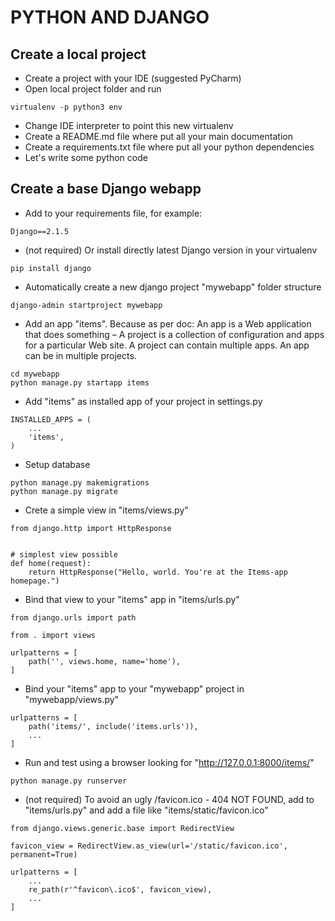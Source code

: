 # PYTHON AND DJANGO

## Create a local project
* Create a project with your IDE (suggested PyCharm)
* Open local project folder and run
```
virtualenv -p python3 env
```
* Change IDE interpreter to point this new virtualenv
* Create a README.md file where put all your main documentation
* Create a requirements.txt file where put all your python dependencies
* Let's write some python code

## Create a base Django webapp
* Add to your requirements file, for example:
```
Django==2.1.5
```
* (not required) Or install directly latest Django version in your virtualenv
```
pip install django
```
* Automatically create a new django project "mywebapp" folder structure
```
django-admin startproject mywebapp
```
* Add an app "items". Because as per doc: An app is a Web application that does something – A project is a collection of configuration and apps for a particular Web site. A project can contain multiple apps. An app can be in multiple projects.
```
cd mywebapp
python manage.py startapp items
```
* Add "items" as installed app of your project in settings.py
```
INSTALLED_APPS = (
    ...
    'items',
)
```
* Setup database
```
python manage.py makemigrations
python manage.py migrate
```
* Crete a simple view in "items/views.py"
```
from django.http import HttpResponse


# simplest view possible
def home(request):
    return HttpResponse("Hello, world. You're at the Items-app homepage.")
```
* Bind that view to your "items" app in "items/urls.py"
```
from django.urls import path

from . import views

urlpatterns = [
    path('', views.home, name='home'),
]
```
* Bind your "items" app to your "mywebapp" project in "mywebapp/views.py"
```
urlpatterns = [
    path('items/', include('items.urls')),
    ...
]
```
* Run and test using a browser looking for "http://127.0.0.1:8000/items/"
```
python manage.py runserver
```
* (not required) To avoid an ugly /favicon.ico - 404 NOT FOUND, add to "items/urls.py" and add a file like "items/static/favicon.ico"
```
from django.views.generic.base import RedirectView

favicon_view = RedirectView.as_view(url='/static/favicon.ico', permanent=True)

urlpatterns = [
    ...
    re_path(r'^favicon\.ico$', favicon_view),
    ...
]
```